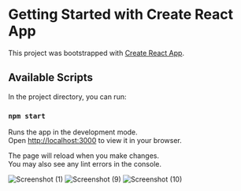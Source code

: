# Getting Started with Create React App

This project was bootstrapped with [Create React App](https://github.com/facebook/create-react-app).

## Available Scripts

In the project directory, you can run:

### `npm start`

Runs the app in the development mode.\
Open [http://localhost:3000](http://localhost:3000) to view it in your browser.

The page will reload when you make changes.\
You may also see any lint errors in the console.

![Screenshot (1)](https://user-images.githubusercontent.com/106585815/195989171-30be0a16-c4a0-4ea4-b3b6-da39c01ededf.png)
![Screenshot (9)](https://user-images.githubusercontent.com/106585815/195989300-d194c193-12a2-453a-939a-83d669aa683f.png)
![Screenshot (10)](https://user-images.githubusercontent.com/106585815/195989405-25066628-ac81-4312-88ef-fc1c3dc0c93a.png)
